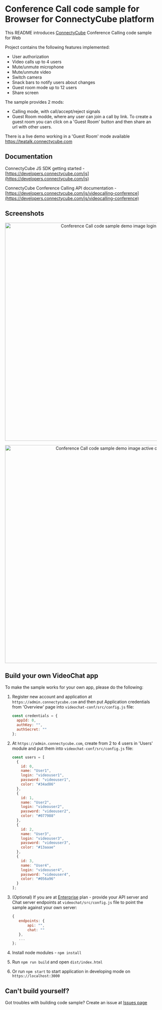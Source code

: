 # Conference Call code sample for Browser for ConnectyCube platform

This README introduces [ConnectyCube](https://connectycube.com) Conference Calling code sample for Web

Project contains the following features implemented:

- User authorization
- Video calls up to 4 users
- Mute/unmute microphone
- Mute/unmute video
- Switch camera
- Snack bars to notify users about changes
- Guest room mode up to 12 users
- Share screen

The sample provides 2 mods:
  - Calling mode, with call/accept/reject signals
  - Guest Room modde, where any user can join a call by link. To create a guest room you can click on a 'Guest Room' button and then share an url with other users. 
  
There is a live demo working in a 'Guest Room' mode available https://teatalk.connectycube.com

## Documentation

ConnectyCube JS SDK getting started - [https://developers.connectycube.com/js](https://developers.connectycube.com/js)

ConnectyCube Conference Calling API documentation - [https://developers.connectycube.com/js/videocalling-conference](https://developers.connectycube.com/js/videocalling-conference)

## Screenshots

<p align="center">
<img src="https://developers.connectycube.com/images/code_samples/javascript/js_conf_sample_login.png" width="720" alt="Conference Call code sample demo image login screen">
</p>


<p align="center">
<img src="https://developers.connectycube.com/images/code_samples/javascript/js_codesample_videochat_active_call.png" width="720"   alt="Conference Call code sample demo image active call screen">
</p>

## Build your own VideoChat app

To make the sample works for your own app, please do the following:

1.  Register new account and application at `https://admin.connectycube.com` and then put Application credentials from 'Overview' page into `videochat-conf/src/config.js` file:

    ```javascript
    const credentials = {
      appId: 0,
      authKey: "",
      authSecret: ""
    };
    ```

2.  At `https://admin.connectycube.com`, create from 2 to 4 users in 'Users' module and put them into `videochat-conf/src/config.js` file:

    ```javascript
    const users = [
      {
        id: 0,
        name: "User1",
        login: "videouser1",
        password: "videouser1",
        color: "#34ad86"
      },
      {
        id: 1,
        name: "User2",
        login: "videouser2",
        password: "videouser2",
        color: "#077988"
      },
      {
        id: 2,
        name: "User3",
        login: "videouser3",
        password: "videouser3",
        color: "#13aaae"
      },
      {
        id: 3,
        name: "User4",
        login: "videouser4",
        password: "videouser4",
        color: "#056a96"
      }
    ];
    ```

3.  (Optional) If you are at [Enterprise](https://connectycube.com/pricing/) plan - provide your API server and Chat server endpoints at `videochat/src/config.js` file to point the sample against your own server:

    ```javascript
    {
       endpoints: {
           api: "",
           chat: ""
       },
       ...
    };
    ```

4.  Install node modules - `npm install`
5.  Run `npm run build` and open `dist/index.html`
6.  Or run `npm start` to start application in developing mode on `https://localhost:3000`

## Can't build yourself?

Got troubles with building code sample? Create an issue at [Issues page](https://github.com/ConnectyCube/connectycube-web-samples/issues)
